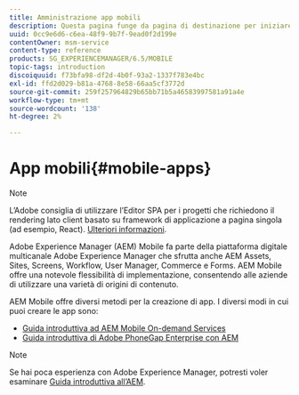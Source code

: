```yaml
---
title: Amministrazione app mobili
description: Questa pagina funge da pagina di destinazione per iniziare a creare, sviluppare e amministrare le app mobili.
uuid: 0cc9e6d6-c6ea-48f9-9b7f-9ead0f2d199e
contentOwner: msm-service
content-type: reference
products: SG_EXPERIENCEMANAGER/6.5/MOBILE
topic-tags: introduction
discoiquuid: f73bfa98-df2d-4b0f-93a2-1337f783e4bc
exl-id: ffd2d029-b81a-4768-8e58-66aa5cf3772d
source-git-commit: 259f257964829b65bb71b5a46583997581a91a4e
workflow-type: tm+mt
source-wordcount: '138'
ht-degree: 2%

---
```


# App mobili{#mobile-apps}

>[!NOTE]
>
>L’Adobe consiglia di utilizzare l’Editor SPA per i progetti che richiedono il rendering lato client basato su framework di applicazione a pagina singola (ad esempio, React). [Ulteriori informazioni](/help/sites-developing/spa-overview.md).

Adobe Experience Manager (AEM) Mobile fa parte della piattaforma digitale multicanale Adobe Experience Manager che sfrutta anche AEM Assets, Sites, Screens, Workflow, User Manager, Commerce e Forms. AEM Mobile offre una notevole flessibilità di implementazione, consentendo alle aziende di utilizzare una varietà di origini di contenuto.

AEM Mobile offre diversi metodi per la creazione di app. I diversi modi in cui puoi creare le app sono:

* [Guida introduttiva ad AEM Mobile On-demand Services](/help/mobile/aem-mobile-on-demand.md)
* [Guida introduttiva di Adobe PhoneGap Enterprise con AEM](/help/mobile/developing-in-phonegap.md)

>[!NOTE]
>
>Se hai poca esperienza con Adobe Experience Manager, potresti voler esaminare [Guida introduttiva all’AEM](/help/sites-deploying/deploy.md).
